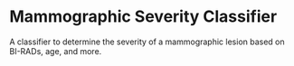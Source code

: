 # Mammographic Severity Classifier
A classifier to determine the severity of a mammographic lesion based on BI-RADs, age, and more.
